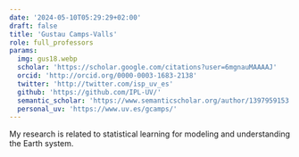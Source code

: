 ```yaml
---
date: '2024-05-10T05:29:29+02:00'
draft: false
title: 'Gustau Camps-Valls'
role: full_professors
params:
  img: gus18.webp
  scholar: 'https://scholar.google.com/citations?user=6mgnauMAAAAJ'
  orcid: 'http://orcid.org/0000-0003-1683-2138'
  twitter: 'http://twitter.com/isp_uv_es'
  github: 'https://github.com/IPL-UV/'
  semantic_scholar: 'https://www.semanticscholar.org/author/1397959153'
  personal_uv: 'https://www.uv.es/gcamps/'
---
```


My research is related to statistical learning for modeling and understanding the Earth system.

